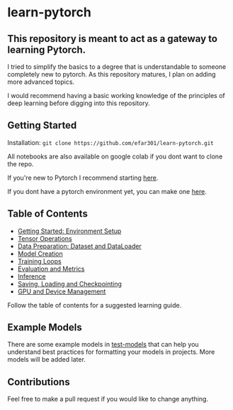 # learn-pytorch

## This repository is meant to act as a gateway to learning Pytorch.
I tried to simplify the basics to a degree that is understandable to someone completely new to pytorch. As this repository matures, I plan on adding more advanced topics. 

I would recommend having a basic working knowledge of the principles of deep learning before digging into this repository.

## Getting Started

Installation: 
`git clone https://github.com/efar301/learn-pytorch.git`

All notebooks are also available on google colab if you dont want to clone the repo.

If you're new to Pytorch I recommend starting [here](./tensors/tensor_operations.ipynb).

If you dont have a pytorch environment yet, you can make one [here](./creating-environments/).

## Table of Contents

- [Getting Started: Environment Setup](./creating-environments)
- [Tensor Operations](./tensors/tensor_operations.ipynb)
- [Data Preparation: Dataset and DataLoader](./data-handling/data_preparation.ipynb)
- [Model Creation](./models/getting-started/basic_model_creation.ipynb)
- [Training Loops](./models/getting-started/training_loop.ipynb)
- [Evaluation and Metrics](./evaluation/evaluation_metrics.ipynb)
- [Inference](./models/getting-started/inference.ipynb)
- [Saving, Loading and Checkpointing](./models/getting-started/saving_and_loading.ipynb)
- [GPU and Device Management](./models/getting-started/non_cpu_devices.ipynb)
<!-- - [Advanced Topics: Transforms, Schedulers](./advanced_topics.ipynb) -->

Follow the table of contents for a suggested learning guide.

## Example Models

There are some example models in [test-models](./test-models/) that can help you understand best practices for formatting your models in projects. More models will be added later.

## Contributions

Feel free to make a pull request if you would like to change anything.